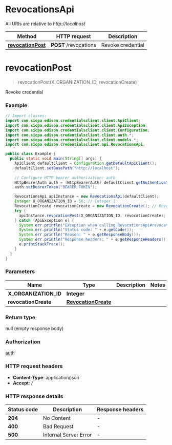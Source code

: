 # RevocationsApi

All URIs are relative to *http://localhost*

Method | HTTP request | Description
------------- | ------------- | -------------
[**revocationPost**](RevocationsApi.md#revocationPost) | **POST** /revocations | Revoke credential


<a name="revocationPost"></a>
# **revocationPost**
> revocationPost(X_ORGANIZATION_ID, revocationCreate)

Revoke credential

### Example
```java
// Import classes:
import com.sicpa.edison.credentialsclient.client.ApiClient;
import com.sicpa.edison.credentialsclient.client.ApiException;
import com.sicpa.edison.credentialsclient.client.Configuration;
import com.sicpa.edison.credentialsclient.client.auth.*;
import com.sicpa.edison.credentialsclient.client.models.*;
import com.sicpa.edison.credentialsclient.api.RevocationsApi;

public class Example {
  public static void main(String[] args) {
    ApiClient defaultClient = Configuration.getDefaultApiClient();
    defaultClient.setBasePath("http://localhost");
    
    // Configure HTTP bearer authorization: auth
    HttpBearerAuth auth = (HttpBearerAuth) defaultClient.getAuthentication("auth");
    auth.setBearerToken("BEARER TOKEN");

    RevocationsApi apiInstance = new RevocationsApi(defaultClient);
    Integer X_ORGANIZATION_ID = 56; // Integer | 
    RevocationCreate revocationCreate = new RevocationCreate(); // RevocationCreate | 
    try {
      apiInstance.revocationPost(X_ORGANIZATION_ID, revocationCreate);
    } catch (ApiException e) {
      System.err.println("Exception when calling RevocationsApi#revocationPost");
      System.err.println("Status code: " + e.getCode());
      System.err.println("Reason: " + e.getResponseBody());
      System.err.println("Response headers: " + e.getResponseHeaders());
      e.printStackTrace();
    }
  }
}
```

### Parameters

Name | Type | Description  | Notes
------------- | ------------- | ------------- | -------------
 **X_ORGANIZATION_ID** | **Integer**|  |
 **revocationCreate** | [**RevocationCreate**](RevocationCreate.md)|  |

### Return type

null (empty response body)

### Authorization

[auth](../README.md#auth)

### HTTP request headers

 - **Content-Type**: application/json
 - **Accept**: */*

### HTTP response details
| Status code | Description | Response headers |
|-------------|-------------|------------------|
**204** | No Content |  -  |
**400** | Bad Request |  -  |
**500** | Internal Server Error |  -  |

